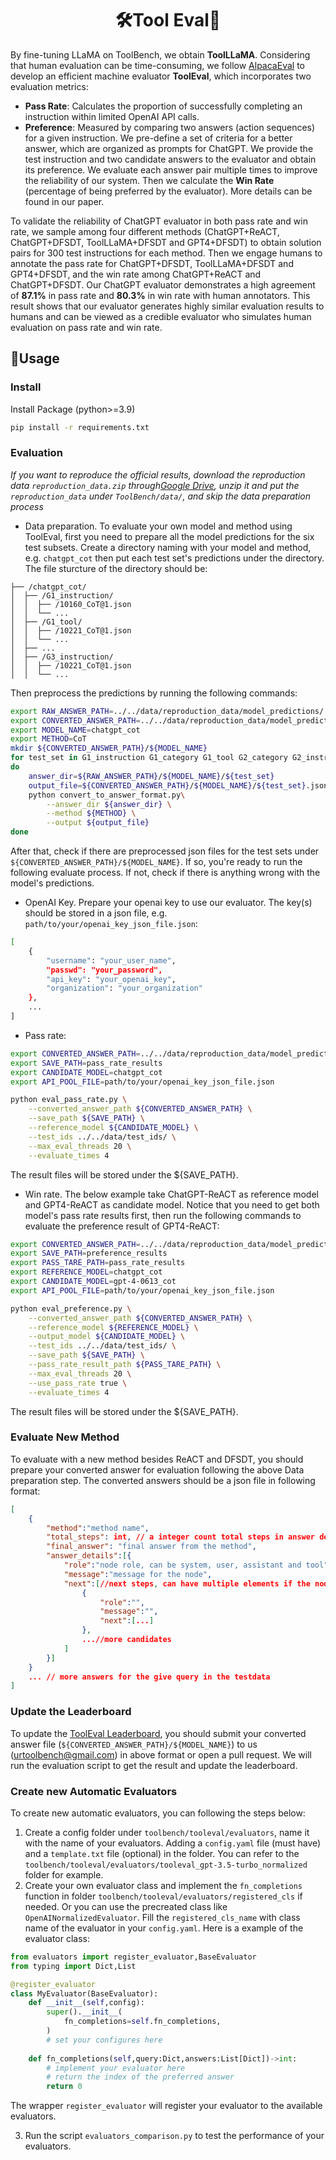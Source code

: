 <div align= "center">
    <h1> 🛠️Tool Eval🤖</h1>
</div>

By fine-tuning LLaMA on ToolBench, we obtain **ToolLLaMA**. Considering that human evaluation can be time-consuming, we follow [AlpacaEval](https://tatsu-lab.github.io/alpaca_eval/) to develop an efficient machine evaluator **ToolEval**, which incorporates two evaluation metrics:
 - **Pass Rate**: Calculates the proportion of successfully completing an instruction within limited OpenAI API calls. 
 - **Preference**: Measured by comparing two answers (action sequences) for a given instruction. We pre-define a set of criteria for a better answer, which are organized as prompts for ChatGPT. We provide the test instruction and two candidate answers to the evaluator and obtain its preference. We evaluate each answer pair multiple times to improve the reliability of our system. Then we calculate the **Win Rate** (percentage of being preferred by the evaluator). More details can be found in our paper.

To validate the reliability of ChatGPT evaluator in both pass rate and win rate, we sample among four different methods (ChatGPT+ReACT, ChatGPT+DFSDT, ToolLLaMA+DFSDT and GPT4+DFSDT) to obtain solution pairs for 300 test instructions for each method. Then we engage humans to annotate the pass rate for ChatGPT+DFSDT, ToolLLaMA+DFSDT and GPT4+DFSDT, and the win rate among ChatGPT+ReACT and ChatGPT+DFSDT.
Our ChatGPT evaluator demonstrates a high agreement of **87.1%** in pass rate and **80.3%** in win rate with human annotators. This result shows that our evaluator generates highly similar evaluation results to humans and can be viewed as a credible evaluator who simulates human evaluation on pass rate and win rate.

## 🚀Usage
### Install
Install Package (python>=3.9)
```bash
pip install -r requirements.txt
```

### Evaluation
*If you want to reproduce the official results, download the reproduction data `reproduction_data.zip` through[Google Drive](https://drive.google.com/drive/folders/1yBUQ732mPu-KclJnuQELEhtKakdXFc3J), unzip it and put the `reproduction_data` under `ToolBench/data/`, and skip the data preparation process*
- Data preparation. To evaluate your own model and method using ToolEval, first you need to prepare all the model predictions for the six test subsets. Create a directory naming with your model and method, e.g. `chatgpt_cot` then put each test set's predictions under the directory. The file sturcture of the directory should be:
```
├── /chatgpt_cot/
│  ├── /G1_instruction/
│  │  ├── /10160_CoT@1.json
│  │  └── ...
│  ├── /G1_tool/
│  │  ├── /10221_CoT@1.json
│  │  └── ...
│  ├── ...
│  ├── /G3_instruction/
│  │  ├── /10221_CoT@1.json
│  │  └── ...
```

Then preprocess the predictions by running the following commands:
```bash
export RAW_ANSWER_PATH=../../data/reproduction_data/model_predictions/
export CONVERTED_ANSWER_PATH=../../data/reproduction_data/model_predictions_converted/
export MODEL_NAME=chatgpt_cot
export METHOD=CoT
mkdir ${CONVERTED_ANSWER_PATH}/${MODEL_NAME}
for test_set in G1_instruction G1_category G1_tool G2_category G2_instruction G3_instruction
do
    answer_dir=${RAW_ANSWER_PATH}/${MODEL_NAME}/${test_set}
    output_file=${CONVERTED_ANSWER_PATH}/${MODEL_NAME}/${test_set}.json
    python convert_to_answer_format.py\
        --answer_dir ${answer_dir} \
        --method ${METHOD} \
        --output ${output_file}
done
```
After that, check if there are preprocessed json files for the test sets under `${CONVERTED_ANSWER_PATH}/${MODEL_NAME}`. If so, you're ready to run the following evaluate process. If not, check if there is anything wrong with the model's predictions.

- OpenAI Key. Prepare your openai key to use our evaluator. The key(s) should be stored in a json file, e.g. `path/to/your/openai_key_json_file.json`:
```bash
[
    {
        "username": "your_user_name",
        "passwd": "your_password",
        "api_key": "your_openai_key",
        "organization": "your_organization"
    },
    ...
]
```

- Pass rate:
```bash
export CONVERTED_ANSWER_PATH=../../data/reproduction_data/model_predictions_converted/
export SAVE_PATH=pass_rate_results
export CANDIDATE_MODEL=chatgpt_cot
export API_POOL_FILE=path/to/your/openai_key_json_file.json

python eval_pass_rate.py \
    --converted_answer_path ${CONVERTED_ANSWER_PATH} \
    --save_path ${SAVE_PATH} \
    --reference_model ${CANDIDATE_MODEL} \
    --test_ids ../../data/test_ids/ \
    --max_eval_threads 20 \
    --evaluate_times 4

```
The result files will be stored under the ${SAVE_PATH}.

- Win rate. The below example take ChatGPT-ReACT as reference model and GPT4-ReACT as candidate model. Notice that you need to get both model's pass rate results first, then run the following commands to evaluate the preference result of GPT4-ReACT:
```bash
export CONVERTED_ANSWER_PATH=../../data/reproduction_data/model_predictions_converted/
export SAVE_PATH=preference_results
export PASS_TARE_PATH=pass_rate_results
export REFERENCE_MODEL=chatgpt_cot
export CANDIDATE_MODEL=gpt-4-0613_cot
export API_POOL_FILE=path/to/your/openai_key_json_file.json

python eval_preference.py \
    --converted_answer_path ${CONVERTED_ANSWER_PATH} \
    --reference_model ${REFERENCE_MODEL} \
    --output_model ${CANDIDATE_MODEL} \
    --test_ids ../../data/test_ids/ \
    --save_path ${SAVE_PATH} \
    --pass_rate_result_path ${PASS_TARE_PATH} \
    --max_eval_threads 20 \
    --use_pass_rate true \
    --evaluate_times 4
```
The result files will be stored under the ${SAVE_PATH}.

### Evaluate New Method
To evaluate with a new method besides ReACT and DFSDT, you should prepare your converted answer for evaluation following the above Data preparation step. The converted answers should be a json file in following format:

```json
[
    {
        "method":"method name",
        "total_steps": int, // a integer count total steps in answer details
        "final_answer": "final answer from the method",
        "answer_details":[{
            "role":"node role, can be system, user, assistant and tool",
            "message":"message for the node",
            "next":[//next steps, can have multiple elements if the node have multiple candidates.
                {
                    "role":"",
                    "message":"",
                    "next":[...]
                },
                ...//more candidates
            ]
        }]
    }
    ... // more answers for the give query in the testdata
]
```

### Update the Leaderboard

To update the [ToolEval Leaderboard](https://openbmb.github.io/ToolBench/), you should submit your converted answer file (`${CONVERTED_ANSWER_PATH}/${MODEL_NAME}`) to us (urtoolbench@gmail.com) in above format or open a pull request.
We will run the evaluation script to get the result and update the leaderboard.     


### Create new Automatic Evaluators
To create new automatic evaluators, you can following the steps below:
1. Create a config folder under `toolbench/tooleval/evaluators`, name it with the name of your evaluators.
Adding a `config.yaml` file (must have) and a `template.txt` file (optional) in the folder.
You can refer to the `toolbench/tooleval/evaluators/tooleval_gpt-3.5-turbo_normalized` folder for example. 
2. Create your own evaluator class and implement the `fn_completions` function in folder `toolbench/tooleval/evaluators/registered_cls` if needed.
Or you can use the precreated class like `OpenAINormalizedEvaluator`.
Fill the `registered_cls_name` with class name of the evaluator in your `config.yaml`.
Here is a example of the evaluator class: 
```Python
from evaluators import register_evaluator,BaseEvaluator
from typing import Dict,List

@register_evaluator
class MyEvaluator(BaseEvaluator):
    def __init__(self,config):
        super().__init__(
            fn_completions=self.fn_completions,
        )
        # set your configures here
    
    def fn_completions(self,query:Dict,answers:List[Dict])->int:
        # implement your evaluator here
        # return the index of the preferred answer
        return 0
```
The wrapper `register_evaluator` will register your evaluator to the available evaluators.

3. Run the script `evaluators_comparison.py` to test the performance of your evaluators.
